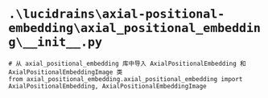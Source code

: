 # `.\lucidrains\axial-positional-embedding\axial_positional_embedding\__init__.py`

```
# 从 axial_positional_embedding 库中导入 AxialPositionalEmbedding 和 AxialPositionalEmbeddingImage 类
from axial_positional_embedding.axial_positional_embedding import AxialPositionalEmbedding, AxialPositionalEmbeddingImage
```
